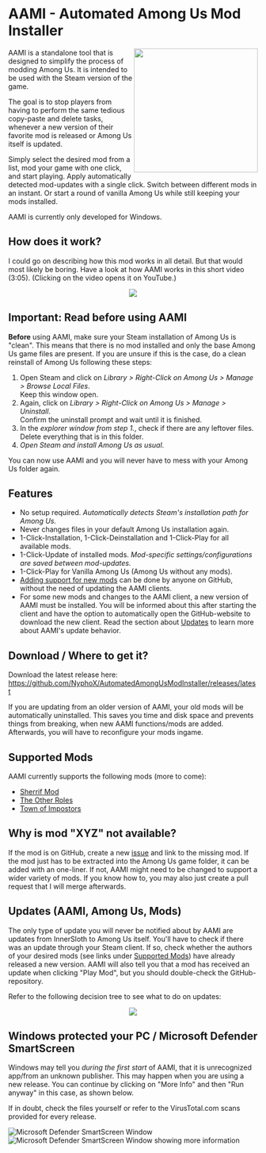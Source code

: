 # AAMI - Automated Among Us Mod Installer

<img align="right" width="250" height="250" src="https://raw.githubusercontent.com/NyphoX/AutomatedAmongUsModInstaller/master/AmongUs_ModInstaller/aami.ico"> AAMI is a standalone tool that is designed to simplify the process of modding Among Us. It is intended to be used with the Steam version of the game.

The goal is to stop players from having to perform  the same tedious copy-paste and delete tasks, whenever a new version of their favorite mod is released or Among Us itself is updated.

Simply select the desired mod from a list, mod your game with one click, and start playing. Apply automatically detected mod-updates with a single click. Switch between different mods in an instant. Or start a round of vanilla Among Us while still keeping your mods installed.

AAMI is currently only developed for Windows.

## How does it work?

I could go on describing how this mod works in all detail. But that would most likely be boring. Have a look at how AAMI works in this short video (3:05). (Clicking on the video opens it on YouTube.)

<p align="center"><a href="https://www.youtube.com/watch?v=51nVjxGa6K0"><img src="https://user-images.githubusercontent.com/17164873/116954130-69303580-ac8f-11eb-8d10-b9e5b3682317.png"></a></p>

## Important: Read before using AAMI

__Before__ using AAMI, make sure your Steam installation of Among Us is "clean". This means that there is no mod installed and only the base Among Us game files are present. If you are unsure if this is the case, do a clean reinstall of Among Us following these steps:
 1. Open Steam and click on _Library > Right-Click on Among Us > Manage > Browse Local Files_.\
 Keep this window open.
 3. Again, click on _Library > Right-Click on Among Us > Manage > Uninstall_.\
 Confirm the uninstall prompt and wait until it is finished.
 5. In the _explorer window from step 1._, check if there are any leftover files.\
 Delete everything that is in this folder.
 7. _Open Steam and install Among Us as usual_.

You can now use AAMI and you will never have to mess with your Among Us folder again.

## Features

 - No setup required. _Automatically detects Steam's installation path for Among Us._
 - Never changes files in your default Among Us installation again.
 - 1-Click-Installation, 1-Click-Deinstallation and 1-Click-Play for all available mods.
 - 1-Click-Update of installed mods. _Mod-specific settings/configurations are saved between mod-updates._
 - 1-Click-Play for Vanilla Among Us (Among Us without any mods).
 - [Adding support for new mods](#why-is-mod-xyz-not-available) can be done by anyone on GitHub, without the need of updating the AAMI clients.
 - For some new mods and changes to the AAMI client, a new version of AAMI must be installed. You will be informed about this after starting the client and have the option to automatically open the GitHub-website to download the new client. Read the section about [Updates](#updates-aami-among-us-mods) to learn more about AAMI's update behavior.

## Download / Where to get it?

Download the latest release here: https://github.com/NyphoX/AutomatedAmongUsModInstaller/releases/latest

If you are updating from an older version of AAMI, your old mods will be automatically uninstalled. This saves you time and disk space and prevents things from breaking, when new AAMI functions/mods are added. Afterwards, you will have to reconfigure your mods ingame.

## Supported Mods

AAMI currently supports the following mods (more to come):
- [Sherrif Mod](https://github.com/Woodi-dev/Among-Us-Sheriff-Mod)
- [The Other Roles](https://github.com/Eisbison/TheOtherRoles)
- [Town of Impostors](https://github.com/AJMix/TownOfImpostors)

## Why is mod "XYZ" not available?

If the mod is on GitHub, create a new [issue](https://github.com/NyphoX/AutomatedAmongUsModInstaller/issues) and link to the missing mod. If the mod just has to be extracted into the Among Us game folder, it can be added with an one-liner. If not, AAMI might need to be changed to support a wider variety of mods. If you know how to, you may also just create a pull request that I will merge afterwards.

## Updates (AAMI, Among Us, Mods)

The only type of update you will never be notified about by AAMI are updates from InnerSloth to Among Us itself. You'll have to check if there was an update through your Steam client. If so, check whether the authors of your desired mods (see links under [Supported Mods](#supported-mods)) have already released a new version. AAMI will also tell you that a mod has received an update when clicking "Play Mod", but you should double-check the GitHub-repository.

Refer to the following decision tree to see what to do on updates:

<p align="center"><img src="https://user-images.githubusercontent.com/17164873/116947770-e2269180-ac7d-11eb-8032-78a45b2ef795.png"></p>

## Windows protected your PC / Microsoft Defender SmartScreen

Windows may tell you _during the first start_ of AAMI, that it is unrecognized app/from an unknown publisher. This may happen when you are using a new release. You can continue by clicking on "More Info" and then "Run anyway" in this case, as shown below.

If in doubt, check the files yourself or refer to the VirusTotal.com scans provided for every release.

![Microsoft Defender SmartScreen Window](https://user-images.githubusercontent.com/17164873/116812589-be652d80-ab4f-11eb-8ad6-afb2ad1e9576.jpg) ![Microsoft Defender SmartScreen Window showing more information](https://user-images.githubusercontent.com/17164873/116812590-befdc400-ab4f-11eb-83ff-ce9fd8cb9e57.jpg)

